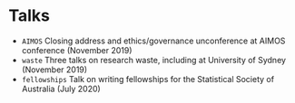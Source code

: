 # Talks

* `AIMOS` Closing address and ethics/governance unconference at AIMOS conference (November 2019)
* `waste` Three talks on research waste, including at University of Sydney (November 2019)
* `fellowships` Talk on writing fellowships for the Statistical Society of Australia (July 2020)

